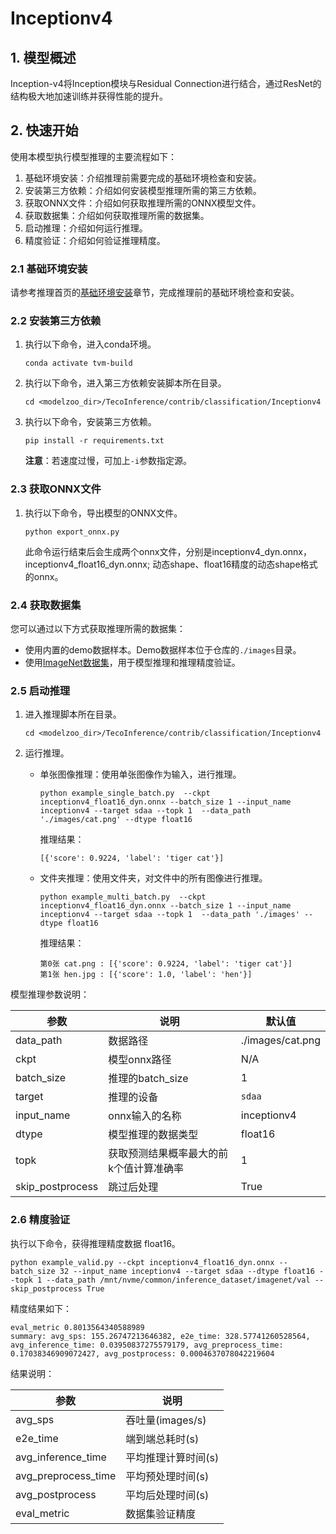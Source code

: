 # Inceptionv4

## 1. 模型概述

Inception-v4将Inception模块与Residual Connection进行结合，通过ResNet的结构极大地加速训练并获得性能的提升。

## 2. 快速开始

使用本模型执行模型推理的主要流程如下：
1. 基础环境安装：介绍推理前需要完成的基础环境检查和安装。
2. 安装第三方依赖：介绍如何安装模型推理所需的第三方依赖。
3. 获取ONNX文件：介绍如何获取推理所需的ONNX模型文件。
4. 获取数据集：介绍如何获取推理所需的数据集。
5. 启动推理：介绍如何运行推理。
6. 精度验证：介绍如何验证推理精度。

### 2.1 基础环境安装

请参考推理首页的[基础环境安装](../../../README.md)章节，完成推理前的基础环境检查和安装。

### 2.2 安装第三方依赖

1. 执行以下命令，进入conda环境。
   ```
   conda activate tvm-build
   ```

2. 执行以下命令，进入第三方依赖安装脚本所在目录。

   ```
   cd <modelzoo_dir>/TecoInference/contrib/classification/Inceptionv4
   ```

3. 执行以下命令，安装第三方依赖。

   ```
   pip install -r requirements.txt
   ```

   **注意**：若速度过慢，可加上`-i`参数指定源。


### 2.3 获取ONNX文件

1. 执行以下命令，导出模型的ONNX文件。

   
   ```
   python export_onnx.py
   ```
   
   此命令运行结束后会生成两个onnx文件，分别是inceptionv4_dyn.onnx，inceptionv4_float16_dyn.onnx; 动态shape、float16精度的动态shape格式的onnx。

### 2.4 获取数据集

您可以通过以下方式获取推理所需的数据集：
- 使用内置的demo数据样本。Demo数据样本位于仓库的`./images`目录。
- 使用[ImageNet数据集](/mnt/nvme/common/inference_dataset/imagenet/val)，用于模型推理和推理精度验证。

### 2.5 启动推理

1. 进入推理脚本所在目录。

   ```
   cd <modelzoo_dir>/TecoInference/contrib/classification/Inceptionv4
   ```

2. 运行推理。

   - 单张图像推理：使用单张图像作为输入，进行推理。
   
     ```
     python example_single_batch.py  --ckpt inceptionv4_float16_dyn.onnx --batch_size 1 --input_name inceptionv4 --target sdaa --topk 1  --data_path './images/cat.png' --dtype float16
     ```

      推理结果：

      ```
      [{'score': 0.9224, 'label': 'tiger cat'}]
      ```

    - 文件夹推理：使用文件夹，对文件中的所有图像进行推理。

      ```
      python example_multi_batch.py  --ckpt inceptionv4_float16_dyn.onnx --batch_size 1 --input_name inceptionv4 --target sdaa --topk 1  --data_path './images' --dtype float16
      ```

      推理结果：
  
      ```
      第0张 cat.png : [{'score': 0.9224, 'label': 'tiger cat'}]
      第1张 hen.jpg : [{'score': 1.0, 'label': 'hen'}]
      ```

 模型推理参数说明：

| 参数 | 说明 | 默认值 |
| ------------- | ------------- | ------------- |
| data_path  |数据路径 |./images/cat.png|
| ckpt       | 模型onnx路径  | N/A |
| batch_size | 推理的batch_size  | 1 |
| target     | 推理的设备 | `sdaa` |
| input_name |  onnx输入的名称 | inceptionv4  |
| dtype      | 模型推理的数据类型  | float16 |
| topk       |获取预测结果概率最大的前k个值计算准确率   | 1 |
| skip_postprocess | 跳过后处理  | True |

### 2.6 精度验证

执行以下命令，获得推理精度数据 float16。

```
python example_valid.py --ckpt inceptionv4_float16_dyn.onnx --batch_size 32 --input_name inceptionv4 --target sdaa --dtype float16 --topk 1 --data_path /mnt/nvme/common/inference_dataset/imagenet/val --skip_postprocess True
```

精度结果如下：

```
eval_metric 0.8013564340588989
summary: avg_sps: 155.26747213646382, e2e_time: 328.57741260528564, avg_inference_time: 0.03950837275579179, avg_preprocess_time: 0.17038346909072427, avg_postprocess: 0.0004637078042219604
```

 结果说明：

| 参数 | 说明 |
| ------------- | ------------- |
| avg_sps | 吞吐量(images/s) |
| e2e_time | 端到端总耗时(s)  |
| avg_inference_time | 平均推理计算时间(s)  |
| avg_preprocess_time     | 平均预处理时间(s)  |
| avg_postprocess |  平均后处理时间(s) |
| eval_metric      | 数据集验证精度  |